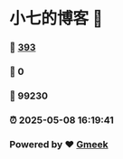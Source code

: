 # 小七的博客 :link:  
### :page_facing_up: [393](/tag.html) 
### :speech_balloon: 0 
### :hibiscus: 99230 
### :alarm_clock: 2025-05-08 16:19:41 
### Powered by :heart: [Gmeek](https://github.com/Meekdai/Gmeek)
